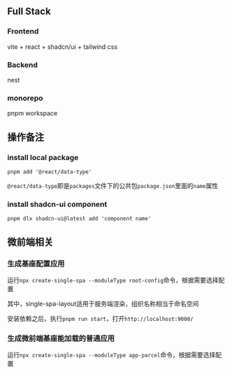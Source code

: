 ## Full Stack

### Frontend

vite + react + shadcn/ui + tailwind css

### Backend

nest

### monorepo

pnpm workspace

## 操作备注

### install local package

`pnpm add '@react/data-type' `

`@react/data-type`即是`packages`文件下的公共包`package.json`里面的`name`属性

### install shadcn-ui component

`pnpm dlx shadcn-ui@latest add 'component name' `

## 微前端相关

### 生成基座配置应用

运行`npx create-single-spa --moduleType root-config`命令，根据需要选择配置

其中，single-spa-layout适用于服务端渲染，组织名称相当于命名空间

安装依赖之后，执行`pnpm run start`，打开`http://localhost:9000/`

### 生成微前端基座能加载的普通应用

运行`npx create-single-spa --moduleType app-parcel`命令，根据需要选择配置
